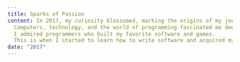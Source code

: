 ```yaml
---
title: Sparks of Passion
content: In 2017, my curiosity blossomed, marking the origins of my journey.
  Computers, technology, and the world of programming fascinated me deeply.
  I admired programmers who built my favorite software and games.
  This is when I started to learn how to write software and acquired my passion for creating things.
date: "2017"
---
```

